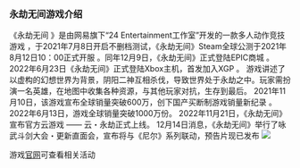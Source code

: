 ### 永劫无间游戏介绍

《永劫无间  》是由网易旗下“24 Entertainment工作室”开发的一款多人动作竞技游戏   ，于2021年7月8日开启不删档测试，《永劫无间》Steam全球公测于2021年8月12日10：00正式开服 。同年12月9日，《永劫无间》正式登陆EPIC商城   。2022年6月23日《永劫无间》正式登陆Xbox主机，首发加入XGP  。
游戏讲述了以虚构的幻想世界为背景，阴阳二神互相杀伐，导致世界处于永劫之中。玩家需扮演一名英雄，在地图中收集各种资源，与其他玩家对抗，生存到最后。
2021年11月10日，该游戏宣布全球销量突破600万，创下国产买断制游戏销量新纪录   。2022年6月13日，游戏全球销量突破1000万份。 
2022年11月21日，《永劫无间》宣布官方云游戏 —— 云・永劫正式上线。 12月14日消息，《永劫无间》举行了咏武斗剑大会・更新直面会，宣布将与《尼尔》系列联动，预告片现已发布			![](C:\Users\李智豪\Desktop\2022003137李智豪\images\366-210425150221.png)																																																																																									

游戏[官网](https://www.yjwujian.cn/)可查看相关活动